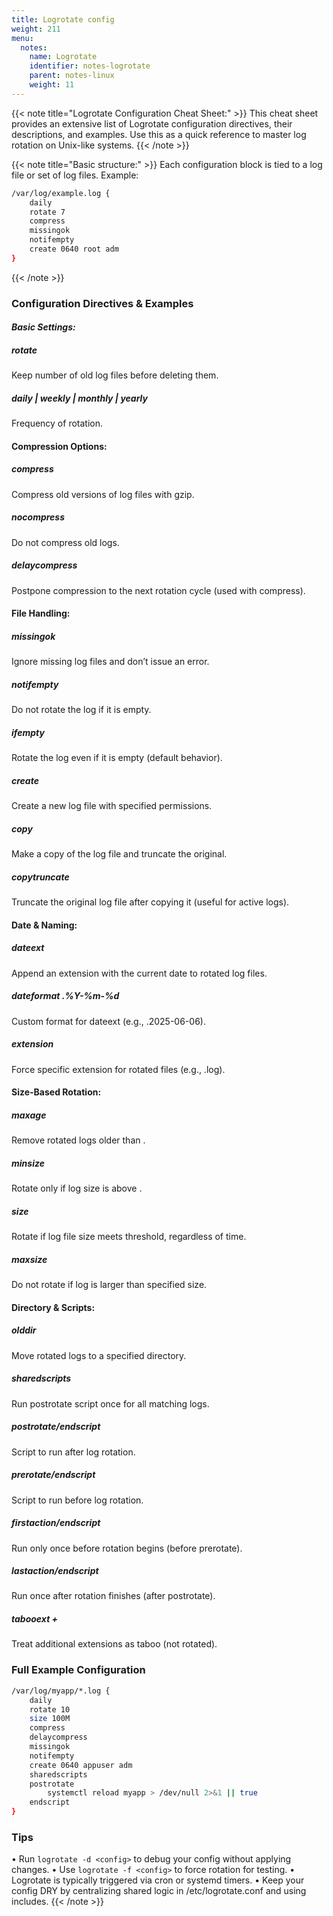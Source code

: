 ```yaml
---
title: Logrotate config
weight: 211
menu:
  notes:
    name: Logrotate
    identifier: notes-logrotate
    parent: notes-linux
    weight: 11
---
```


<div style="display: block; width: 100%; max-width: none;">
<!-- Logrotate: -->
{{< note title="Logrotate Configuration Cheat Sheet:" >}}
This cheat sheet provides an extensive list of Logrotate configuration directives, their descriptions, and examples. 
Use this as a quick reference to master log rotation on Unix-like systems.
{{< /note >}}

<!-- Logrotate: -->
{{< note title="Basic structure:" >}}
Each configuration block is tied to a log file or set of log files. Example:
```bash
/var/log/example.log {
    daily
    rotate 7
    compress
    missingok
    notifempty
    create 0640 root adm
}
```
{{< /note >}}
### Configuration Directives & Examples
#### _Basic Settings:_
##### rotate <count>
Keep <count> number of old log files before deleting them.

##### daily | weekly | monthly | yearly
Frequency of rotation.

#### Compression Options:

##### compress
Compress old versions of log files with gzip.

##### nocompress
Do not compress old logs.

##### delaycompress
Postpone compression to the next rotation cycle (used with compress).

#### File Handling:

##### missingok
Ignore missing log files and don’t issue an error.

##### notifempty
Do not rotate the log if it is empty.

##### ifempty
Rotate the log even if it is empty (default behavior).

##### create <mode> <owner> <group>
Create a new log file with specified permissions.

##### copy
Make a copy of the log file and truncate the original.

##### copytruncate
Truncate the original log file after copying it (useful for active logs).

#### Date & Naming:

##### dateext
Append an extension with the current date to rotated log files.

##### dateformat .%Y-%m-%d
Custom format for dateext (e.g., .2025-06-06).

##### extension <ext>
Force specific extension for rotated files (e.g., .log).

#### Size-Based Rotation:

##### maxage <days>
Remove rotated logs older than <days>.

##### minsize <size>
Rotate only if log size is above <size>.

##### size <size>
Rotate if log file size meets threshold, regardless of time.

##### maxsize <size>
Do not rotate if log is larger than specified size.

#### Directory & Scripts:

##### olddir <dir>
Move rotated logs to a specified directory.

##### sharedscripts
Run postrotate script once for all matching logs.

##### postrotate/endscript
Script to run after log rotation.

##### prerotate/endscript
Script to run before log rotation.

##### firstaction/endscript
Run only once before rotation begins (before prerotate).

##### lastaction/endscript
Run once after rotation finishes (after postrotate).

##### tabooext + <ext>
Treat additional extensions as taboo (not rotated).

### Full Example Configuration
```bash
/var/log/myapp/*.log {
    daily
    rotate 10
    size 100M
    compress
    delaycompress
    missingok
    notifempty
    create 0640 appuser adm
    sharedscripts
    postrotate
        systemctl reload myapp > /dev/null 2>&1 || true
    endscript
}
```

### Tips
•	Run `logrotate -d <config>` to debug your config without applying changes.
•	Use `logrotate -f <config>` to force rotation for testing.
•	Logrotate is typically triggered via cron or systemd timers.
•	Keep your config DRY by centralizing shared logic in /etc/logrotate.conf and using includes.
{{< /note >}}
</div>